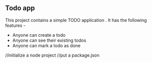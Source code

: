 ## **Todo app**  

This project contains a simple TODO application . It has the following features - 

- Anyone can create a todo 
- Anyone can see their existing todos 
- Anyone can mark a todo as done 


//initialize a node project 
//put a package.json 